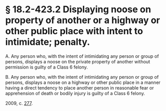 # § 18.2-423.2 Displaying noose on property of another or a highway or other public place with intent to intimidate; penalty.

<p>A. Any person who, with the intent of intimidating any person or group of persons, displays a noose on the private property of another without permission is guilty of a Class 6 felony.</p><p>B. Any person who, with the intent of intimidating any person or group of persons, displays a noose on a highway or other public place in a manner having a direct tendency to place another person in reasonable fear or apprehension of death or bodily injury is guilty of a Class 6 felony.</p><p>2009, c. <a href='http://lis.virginia.gov/cgi-bin/legp604.exe?091+ful+CHAP0277'>277</a>.</p>